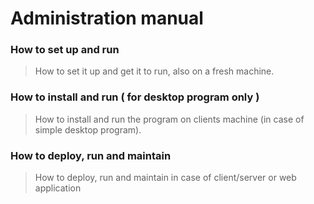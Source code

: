 Administration manual
=====================
	
### How to set up and run

> How to set it up and get it to run, also on a
fresh machine.

### How to install and run ( for desktop program only )

> How to install and run the program on clients machine
(in case of simple desktop program).

### How to deploy, run and maintain

> How to deploy, run and maintain
in case of client/server or web application
 

